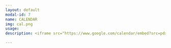 ```yaml
---
layout: default
modal-id: 7
name: CALENDAR
img: cal.png
usage: 
description: <iframe src="https://www.google.com/calendar/embed?src=pdxdiy.org_7p2jcgq4ri26oac483j0t01a00%40group.calendar.google.com&ctz=America/Los_Angeles" style="border: 0" width="100%" height="450" frameborder="0" scrolling="no"></iframe>

---
```

